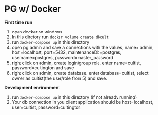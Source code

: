 PG w/ Docker
============

__First time run__

1. open docker on windows
2. In this dirctory run `docker volume create dbcult`
3. run `docker-compose up` in this directory
4. open pg admin and save a connections with the values, name= admin, host=localhost, port=5432, maintenanceDb=postgres, username=postgres, password=master_password
5. right click on admin, create login/group role. enter name=cultist, password=cultington and save
6. right click on admin, create database. enter database=cultist, select owner as cultist(the user/role from 5) and save.

__Development environment__

1. run `docker-compose up` in this directory (if not already running)
2. Your db connection in you client application should be host=localhost, user=cultist, password=cultington
